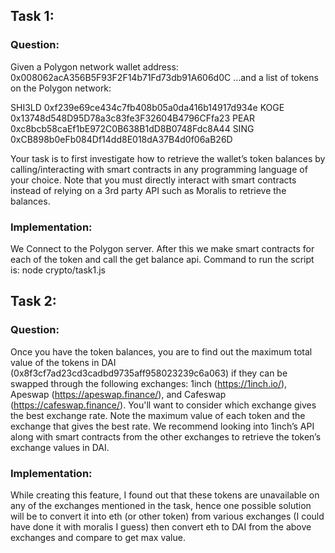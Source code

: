## Task 1:
### Question:
Given a Polygon network wallet address: 0x008062acA356B5F93F2F14b71Fd73db91A606d0C
…and a list of tokens on the Polygon network:

SHI3LD 0xf239e69ce434c7fb408b05a0da416b14917d934e
KOGE 0x13748d548D95D78a3c83fe3F32604B4796CFfa23
PEAR 0xc8bcb58caEf1bE972C0B638B1dD8B0748Fdc8A44
SING 0xCB898b0eFb084Df14dd8E018dA37B4d0f06aB26D 

Your task is to first investigate how to retrieve the wallet’s token balances by calling/interacting with smart contracts in any programming language of your choice. Note that you must directly interact with smart contracts instead of relying on a 3rd party API such as Moralis to retrieve the balances.

### Implementation:
We Connect to the Polygon server. After this we make smart contracts for each of the token and call the get balance api.
Command to run the script is: node crypto/task1.js

## Task 2:
### Question:
Once you have the token balances, you are to find out the maximum total value of the tokens in DAI (0x8f3cf7ad23cd3cadbd9735aff958023239c6a063) if they can be swapped through the following exchanges: 1inch (https://1inch.io/), Apeswap (https://apeswap.finance/), and Cafeswap (https://cafeswap.finance/). You'll want to consider which exchange gives the best exchange rate. Note the maximum value of each token and the exchange that gives the best rate.
We recommend looking into 1inch’s API along with smart contracts from the other exchanges to retrieve the token’s exchange values in DAI.

### Implementation:

While creating this feature, I found out that these tokens are unavailable on any of the exchanges mentioned in the task,  hence one possible solution will be to convert it into eth (or other token) from various exchanges (I could have done it with moralis I guess) then convert eth to DAI from the above exchanges and compare to get max value. 


